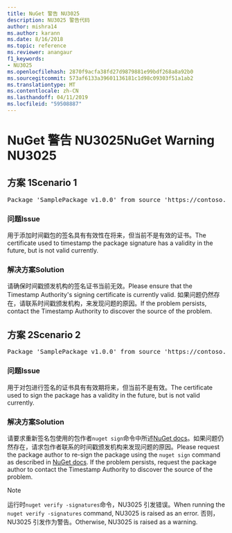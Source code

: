 ```yaml
---
title: NuGet 警告 NU3025
description: NU3025 警告代码
author: mishra14
ms.author: karann
ms.date: 8/16/2018
ms.topic: reference
ms.reviewer: anangaur
f1_keywords:
- NU3025
ms.openlocfilehash: 2870f9acfa38fd27d9879881e99bdf268a8a92b0
ms.sourcegitcommit: 573af6133a39601136181c1d98c09303f51a1ab2
ms.translationtype: MT
ms.contentlocale: zh-CN
ms.lasthandoff: 04/11/2019
ms.locfileid: "59508887"
---
```

# <a name="nuget-warning-nu3025"></a><span data-ttu-id="506bd-103">NuGet 警告 NU3025</span><span class="sxs-lookup"><span data-stu-id="506bd-103">NuGet Warning NU3025</span></span>

## <a name="scenario-1"></a><span data-ttu-id="506bd-104">方案 1</span><span class="sxs-lookup"><span data-stu-id="506bd-104">Scenario 1</span></span>

<pre>Package 'SamplePackage v1.0.0' from source 'https://contoso.com/index.json': The timestamp signing certificate is not yet valid.</pre>

### <a name="issue"></a><span data-ttu-id="506bd-105">问题</span><span class="sxs-lookup"><span data-stu-id="506bd-105">Issue</span></span>

<span data-ttu-id="506bd-106">用于添加时间戳包的签名具有有效性在将来，但当前不是有效的证书。</span><span class="sxs-lookup"><span data-stu-id="506bd-106">The certificate used to timestamp the package signature has a validity in the future, but is not valid currently.</span></span>


### <a name="solution"></a><span data-ttu-id="506bd-107">解决方案</span><span class="sxs-lookup"><span data-stu-id="506bd-107">Solution</span></span>

<span data-ttu-id="506bd-108">请确保时间戳颁发机构的签名证书当前无效。</span><span class="sxs-lookup"><span data-stu-id="506bd-108">Please ensure that the Timestamp Authority's signing certificate is currently valid.</span></span> <span data-ttu-id="506bd-109">如果问题仍然存在，请联系时间戳颁发机构，来发现问题的原因。</span><span class="sxs-lookup"><span data-stu-id="506bd-109">If the problem persists, contact the Timestamp Authority to discover the source of the problem.</span></span>



## <a name="scenario-2"></a><span data-ttu-id="506bd-110">方案 2</span><span class="sxs-lookup"><span data-stu-id="506bd-110">Scenario 2</span></span>

<pre>Package 'SamplePackage v1.0.0' from source 'https://contoso.com/index.json': The primary signature's timestamp signing certificate is not yet valid.</pre>

### <a name="issue"></a><span data-ttu-id="506bd-111">问题</span><span class="sxs-lookup"><span data-stu-id="506bd-111">Issue</span></span>

<span data-ttu-id="506bd-112">用于对包进行签名的证书具有有效期将来，但当前不是有效。</span><span class="sxs-lookup"><span data-stu-id="506bd-112">The certificate used to sign the package has a validity in the future, but is not valid currently.</span></span>


### <a name="solution"></a><span data-ttu-id="506bd-113">解决方案</span><span class="sxs-lookup"><span data-stu-id="506bd-113">Solution</span></span>

<span data-ttu-id="506bd-114">请要求重新签名包使用的包作者`nuget sign`命令中所述[NuGet docs](https://docs.microsoft.com/en-us/nuget/create-packages/sign-a-package)。如果问题仍然存在，请求包作者联系的时间戳颁发机构来发现问题的原因。</span><span class="sxs-lookup"><span data-stu-id="506bd-114">Please request the package author to re-sign the package using the `nuget sign` command as described in [NuGet docs](https://docs.microsoft.com/en-us/nuget/create-packages/sign-a-package). If the problem persists, request the package author to contact the Timestamp Authority to discover the source of the problem.</span></span>


> [!Note]
> <span data-ttu-id="506bd-115">运行时`nuget verify -signatures`命令，NU3025 引发错误。</span><span class="sxs-lookup"><span data-stu-id="506bd-115">When running the `nuget verify -signatures` command, NU3025 is raised as an error.</span></span> <span data-ttu-id="506bd-116">否则，NU3025 引发作为警告。</span><span class="sxs-lookup"><span data-stu-id="506bd-116">Otherwise, NU3025 is raised as a warning.</span></span>